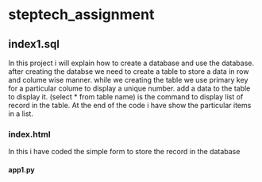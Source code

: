 # steptech_assignment
## index1.sql
In this project i will explain how to create a database and use the database.
after creating the databse we need to create a table to store a data in row and colume wise manner.
while we creating the table we use primary key for a particular colume to display a unique number.
add a data to the table to display it.
(select * from table name) is the command to display list of record in the table.
At the end of the code i have show the particular items in a list. 
### index.html
In this i have coded the simple form to store the record in the database
#### app1.py
